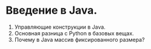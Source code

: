 # Введение в Java.
1. Управляющие конструкции в Java.
2. Основная разница с Python в базовых вещах.
3. Почему в Java массив фиксированного размера?
